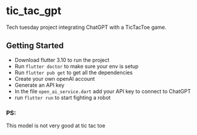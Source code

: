 # tic_tac_gpt

Tech tuesday project integrating ChatGPT with a TicTacToe game.

## Getting Started

- Download flutter 3.10 to run the project
- Run `flutter doctor` to make sure your env is setup
- Run `flutter pub get` to get all the dependencies
- Create your own openAI account
- Generate an API key
- In the file `open_ai_service.dart` add your API key to connect to ChatGPT
- run `flutter run` to start fighting a robot

### PS:
This model is not very good at tic tac toe
